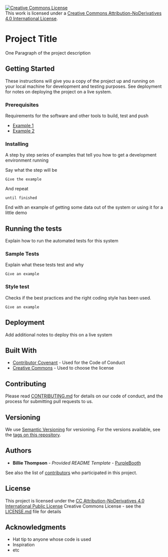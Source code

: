 <a rel="license" href="http://creativecommons.org/licenses/by-nd/4.0/"><img alt="Creative Commons License" style="border-width:0" src="https://i.creativecommons.org/l/by-nd/4.0/88x31.png" /></a><br />This work is licensed under a <a rel="license" href="http://creativecommons.org/licenses/by-nd/4.0/">Creative Commons Attribution-NoDerivatives 4.0 International License</a>.

# Project Title

One Paragraph of the project description

## Getting Started

These instructions will give you a copy of the project up and running on
your local machine for development and testing purposes. See deployment
for notes on deploying the project on a live system.

### Prerequisites

Requirements for the software and other tools to build, test and push

- [Example 1](https://www.example.com)
- [Example 2](https://www.example.com)

### Installing

A step by step series of examples that tell you how to get a development
environment running

Say what the step will be

    Give the example

And repeat

    until finished

End with an example of getting some data out of the system or using it
for a little demo

## Running the tests

Explain how to run the automated tests for this system

### Sample Tests

Explain what these tests test and why

    Give an example

### Style test

Checks if the best practices and the right coding style has been used.

    Give an example

## Deployment

Add additional notes to deploy this on a live system

## Built With

- [Contributor Covenant](https://www.contributor-covenant.org/) - Used
  for the Code of Conduct
- [Creative Commons](https://creativecommons.org/) - Used to choose
  the license

## Contributing

Please read [CONTRIBUTING.md](CONTRIBUTING.md) for details on our code
of conduct, and the process for submitting pull requests to us.

## Versioning

We use [Semantic Versioning](http://semver.org/) for versioning. For the versions
available, see the [tags on this
repository]().

## Authors

- **Billie Thompson** - _Provided README Template_ -
  [PurpleBooth](https://github.com/PurpleBooth)

See also the list of
[contributors](https://github.com/PurpleBooth/a-good-readme-template/contributors)
who participated in this project.

## License

This project is licensed under the [CC Attribution-NoDerivatives 4.0 International Public License](LICENSE.md)
Creative Commons License - see the [LICENSE.md](LICENSE.md) file for
details

## Acknowledgments

- Hat tip to anyone whose code is used
- Inspiration
- etc
